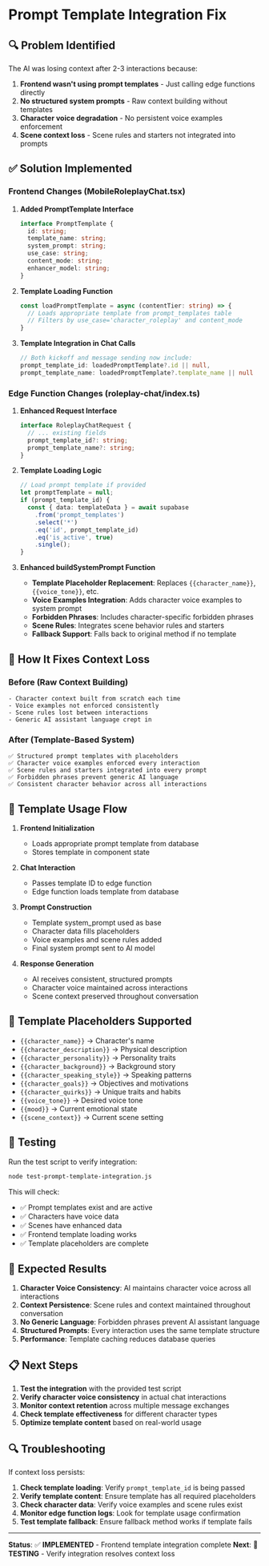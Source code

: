 # Prompt Template Integration Fix

## **🔍 Problem Identified**

The AI was losing context after 2-3 interactions because:

1. **Frontend wasn't using prompt templates** - Just calling edge functions directly
2. **No structured system prompts** - Raw context building without templates
3. **Character voice degradation** - No persistent voice examples enforcement
4. **Scene context loss** - Scene rules and starters not integrated into prompts

## **✅ Solution Implemented**

### **Frontend Changes (MobileRoleplayChat.tsx)**

1. **Added PromptTemplate Interface**
   ```typescript
   interface PromptTemplate {
     id: string;
     template_name: string;
     system_prompt: string;
     use_case: string;
     content_mode: string;
     enhancer_model: string;
   }
   ```

2. **Template Loading Function**
   ```typescript
   const loadPromptTemplate = async (contentTier: string) => {
     // Loads appropriate template from prompt_templates table
     // Filters by use_case='character_roleplay' and content_mode
   }
   ```

3. **Template Integration in Chat Calls**
   ```typescript
   // Both kickoff and message sending now include:
   prompt_template_id: loadedPromptTemplate?.id || null,
   prompt_template_name: loadedPromptTemplate?.template_name || null
   ```

### **Edge Function Changes (roleplay-chat/index.ts)**

1. **Enhanced Request Interface**
   ```typescript
   interface RoleplayChatRequest {
     // ... existing fields
     prompt_template_id?: string;
     prompt_template_name?: string;
   }
   ```

2. **Template Loading Logic**
   ```typescript
   // Load prompt template if provided
   let promptTemplate = null;
   if (prompt_template_id) {
     const { data: templateData } = await supabase
       .from('prompt_templates')
       .select('*')
       .eq('id', prompt_template_id)
       .eq('is_active', true)
       .single();
   }
   ```

3. **Enhanced buildSystemPrompt Function**
   - **Template Placeholder Replacement**: Replaces `{{character_name}}`, `{{voice_tone}}`, etc.
   - **Voice Examples Integration**: Adds character voice examples to system prompt
   - **Forbidden Phrases**: Includes character-specific forbidden phrases
   - **Scene Rules**: Integrates scene behavior rules and starters
   - **Fallback Support**: Falls back to original method if no template

## **🎯 How It Fixes Context Loss**

### **Before (Raw Context Building)**
```
- Character context built from scratch each time
- Voice examples not enforced consistently
- Scene rules lost between interactions
- Generic AI assistant language crept in
```

### **After (Template-Based System)**
```
✅ Structured prompt templates with placeholders
✅ Character voice examples enforced every interaction
✅ Scene rules and starters integrated into every prompt
✅ Forbidden phrases prevent generic AI language
✅ Consistent character behavior across all interactions
```

## **🔧 Template Usage Flow**

1. **Frontend Initialization**
   - Loads appropriate prompt template from database
   - Stores template in component state

2. **Chat Interaction**
   - Passes template ID to edge function
   - Edge function loads template from database

3. **Prompt Construction**
   - Template system_prompt used as base
   - Character data fills placeholders
   - Voice examples and scene rules added
   - Final system prompt sent to AI model

4. **Response Generation**
   - AI receives consistent, structured prompts
   - Character voice maintained across interactions
   - Scene context preserved throughout conversation

## **📝 Template Placeholders Supported**

- `{{character_name}}` → Character's name
- `{{character_description}}` → Physical description
- `{{character_personality}}` → Personality traits
- `{{character_background}}` → Background story
- `{{character_speaking_style}}` → Speaking patterns
- `{{character_goals}}` → Objectives and motivations
- `{{character_quirks}}` → Unique traits and habits
- `{{voice_tone}}` → Desired voice tone
- `{{mood}}` → Current emotional state
- `{{scene_context}}` → Current scene setting

## **🧪 Testing**

Run the test script to verify integration:
```bash
node test-prompt-template-integration.js
```

This will check:
- ✅ Prompt templates exist and are active
- ✅ Characters have voice data
- ✅ Scenes have enhanced data
- ✅ Frontend template loading works
- ✅ Template placeholders are complete

## **🚀 Expected Results**

1. **Character Voice Consistency**: AI maintains character voice across all interactions
2. **Context Persistence**: Scene rules and context maintained throughout conversation
3. **No Generic Language**: Forbidden phrases prevent AI assistant language
4. **Structured Prompts**: Every interaction uses the same template structure
5. **Performance**: Template caching reduces database queries

## **📋 Next Steps**

1. **Test the integration** with the provided test script
2. **Verify character voice consistency** in actual chat interactions
3. **Monitor context retention** across multiple message exchanges
4. **Check template effectiveness** for different character types
5. **Optimize template content** based on real-world usage

## **🔍 Troubleshooting**

If context loss persists:

1. **Check template loading**: Verify `prompt_template_id` is being passed
2. **Verify template content**: Ensure template has all required placeholders
3. **Check character data**: Verify voice examples and scene rules exist
4. **Monitor edge function logs**: Look for template usage confirmation
5. **Test template fallback**: Ensure fallback method works if template fails

---

**Status**: ✅ **IMPLEMENTED** - Frontend template integration complete
**Next**: 🧪 **TESTING** - Verify integration resolves context loss
